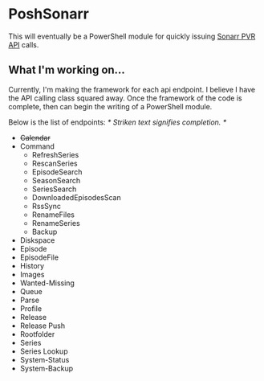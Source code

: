 # PoshSonarr

This will eventually be a PowerShell module for quickly issuing [Sonarr PVR API](https://github.com/Sonarr/Sonarr/wiki/API) calls.

## What I'm working on...

Currently, I'm making the framework for each api endpoint.  I believe I have the API calling class squared away.  Once the framework of the code is complete, then can begin the writing of a PowerShell module.

Below is the list of endpoints:
_* Striken text signifies completion. *_

* ~~Calendar~~
* Command
  * RefreshSeries
  * RescanSeries
  * EpisodeSearch
  * SeasonSearch
  * SeriesSearch
  * DownloadedEpisodesScan
  * RssSync
  * RenameFiles
  * RenameSeries
  * Backup
* Diskspace
* Episode
* EpisodeFile
* History
* Images
* Wanted-Missing
* Queue
* Parse
* Profile
* Release
* Release Push
* Rootfolder
* Series
* Series Lookup
* System-Status
* System-Backup